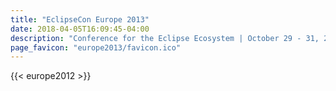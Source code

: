 ```yaml
---
title: "EclipseCon Europe 2013"
date: 2018-04-05T16:09:45-04:00
description: "Conference for the Eclipse Ecosystem | October 29 - 31, 2014 | LUDWIGSBURG, GERMANY"
page_favicon: "europe2013/favicon.ico"
---
```


{{< europe2012 >}}